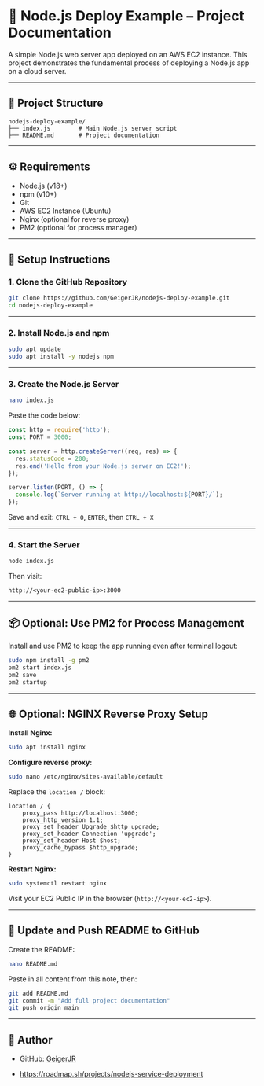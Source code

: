 
# 📘 Node.js Deploy Example – Project Documentation

A simple Node.js web server app deployed on an AWS EC2 instance. This project demonstrates the fundamental process of deploying a Node.js app on a cloud server.

---

## 📁 Project Structure

```
nodejs-deploy-example/
├── index.js        # Main Node.js server script
├── README.md       # Project documentation
```

---

## ⚙️ Requirements

- Node.js (v18+)
- npm (v10+)
- Git
- AWS EC2 Instance (Ubuntu)
- Nginx (optional for reverse proxy)
- PM2 (optional for process manager)

---

## 🚀 Setup Instructions

### 1. Clone the GitHub Repository

```bash
git clone https://github.com/GeigerJR/nodejs-deploy-example.git
cd nodejs-deploy-example
```

---

### 2. Install Node.js and npm

```bash
sudo apt update
sudo apt install -y nodejs npm
```

---

### 3. Create the Node.js Server

```bash
nano index.js
```

Paste the code below:

```javascript
const http = require('http');
const PORT = 3000;

const server = http.createServer((req, res) => {
  res.statusCode = 200;
  res.end('Hello from your Node.js server on EC2!');
});

server.listen(PORT, () => {
  console.log(`Server running at http://localhost:${PORT}/`);
});
```

Save and exit: `CTRL + O`, `ENTER`, then `CTRL + X`

---

### 4. Start the Server

```bash
node index.js
```

Then visit:

```
http://<your-ec2-public-ip>:3000
```

---

## 📦 Optional: Use PM2 for Process Management

Install and use PM2 to keep the app running even after terminal logout:

```bash
sudo npm install -g pm2
pm2 start index.js
pm2 save
pm2 startup
```

---

## 🌐 Optional: NGINX Reverse Proxy Setup

**Install Nginx:**

```bash
sudo apt install nginx
```

**Configure reverse proxy:**

```bash
sudo nano /etc/nginx/sites-available/default
```

Replace the `location /` block:

```nginx
location / {
    proxy_pass http://localhost:3000;
    proxy_http_version 1.1;
    proxy_set_header Upgrade $http_upgrade;
    proxy_set_header Connection 'upgrade';
    proxy_set_header Host $host;
    proxy_cache_bypass $http_upgrade;
}
```

**Restart Nginx:**

```bash
sudo systemctl restart nginx
```

Visit your EC2 Public IP in the browser (`http://<your-ec2-ip>`).

---

## 📝 Update and Push README to GitHub

Create the README:

```bash
nano README.md
```

Paste in all content from this note, then:

```bash
git add README.md
git commit -m "Add full project documentation"
git push origin main
```

---

## 👤 Author

- GitHub: [GeigerJR](https://github.com/GeigerJR)

- https://roadmap.sh/projects/nodejs-service-deployment
